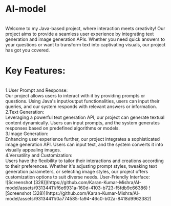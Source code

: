 # AI-model
<br>
Welcome to my Java-based project, where interaction meets creativity! Our project aims to provide a seamless user experience by integrating text generation and image generation APIs. Whether you need quick answers to your questions or want to transform text into captivating visuals, our project has got you covered.

<h1>Key Features:</h1>
<br>
1.User Prompt and Response:
<br>
Our project allows users to interact with it by providing prompts or questions.
Using Java's input/output functionalities, users can input their queries, and our system responds with relevant answers or information.
<br>
2.Text Generation:
<br>
Leveraging a powerful text generation API, our project can generate textual content dynamically.
Users can input prompts, and the system generates responses based on predefined algorithms or models.
<br>
3.Image Generation:
<br>
Enhancing user experience further, our project integrates a sophisticated image generation API.
Users can input text, and the system converts it into visually appealing images.
<br>
4.Versatility and Customization:
<br>
Users have the flexibility to tailor their interactions and creations according to their preferences.
Whether it's adjusting prompt styles, tweaking text generation parameters, or selecting image styles, our project offers customization options to suit diverse needs.
User-Friendly Interface:
<br>
![Screenshot (328)](https://github.com/Karan-Kumar-Mishra/AI-model/assets/93134411/f6e6931a-160d-4103-b723-f5fdb9c66386)
![Screenshot (328)](https://github.com/Karan-Kumar-Mishra/AI-model/assets/93134411/0a774585-fa94-46c0-b02a-8418d9962382)







